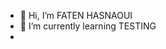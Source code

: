 - 👋 Hi, I’m FATEN HASNAOUI 
- 🌱 I’m currently learning TESTING 
-


<!---
FATEN-WEB/FATEN-WEB is a ✨ special ✨ repository because its `README.md` (this file) appears on your GitHub profile.
You can click the Preview link to take a look at your changes.
--->
